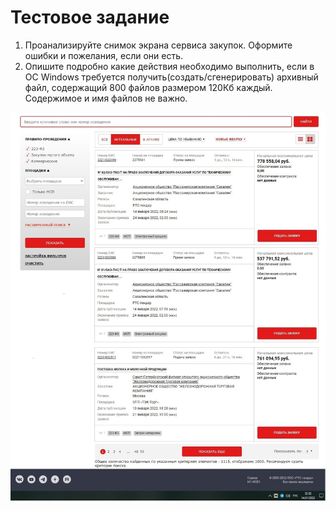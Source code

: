 
# Тестовое задание

1.  Проанализируйте снимок экрана сервиса закупок. Оформите ошибки и пожелания, если они есть.
2.  Опишите подробно какие действия необходимо выполнить, если в ОС Windows требуется получить(создать/сгенерировать) архивный файл, содержащий 800 файлов размером 120Кб каждый. Содержимое и имя файлов не важно.


![alt text](<ТЗ QA.jpg>)